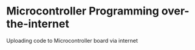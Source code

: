 # Microcontroller Programming over-the-internet
Uploading code to Microcontroller board via internet
